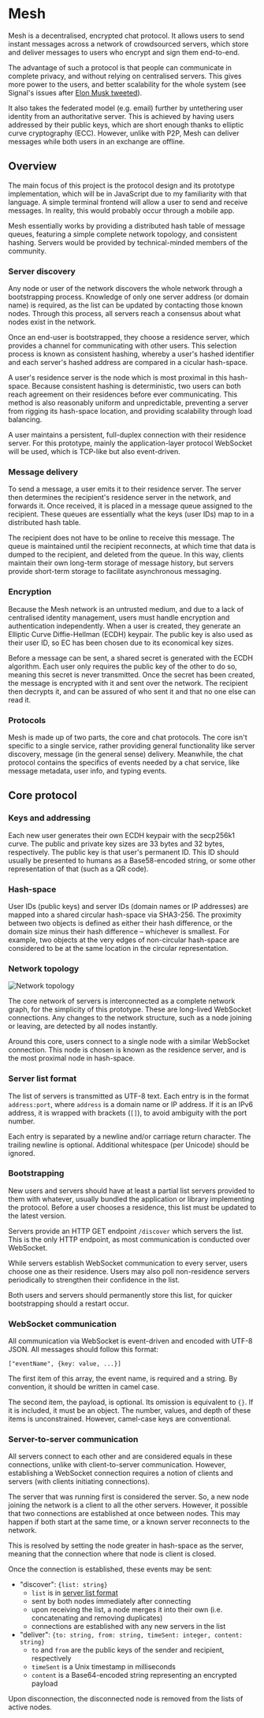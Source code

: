 # Mesh

Mesh is a decentralised, encrypted chat protocol. It allows users to send instant messages across a network of crowdsourced servers, which store and deliver messages to users who encrypt and sign them end-to-end.

The advantage of such a protocol is that people can communicate in complete privacy, and without relying on centralised servers. This gives more power to the users, and better scalability for the whole system (see Signal's issues after [Elon Musk tweeted](https://twitter.com/elonmusk/status/1347165127036977153)).

It also takes the federated model (e.g. email) further by untethering user identity from an authoritative server. This is achieved by having users addressed by their public keys, which are short enough thanks to elliptic curve cryptography (ECC). However, unlike with P2P, Mesh can deliver messages while both users in an exchange are offline.

## Overview

The main focus of this project is the protocol design and its prototype implementation, which will be in JavaScript due to my familiarity with that language. A simple terminal frontend will allow a user to send and receive messages. In reality, this would probably occur through a mobile app.

Mesh essentially works by providing a distributed hash table of message queues, featuring a simple complete network topology, and consistent hashing. Servers would be provided by technical-minded members of the community.

### Server discovery

Any node or user of the network discovers the whole network through a bootstrapping process. Knowledge of only one server address (or domain name) is required, as the list can be updated by contacting those known nodes. Through this process, all servers reach a consensus about what nodes exist in the network.

Once an end-user is bootstrapped, they choose a residence server, which provides a channel for communicating with other users. This selection process is known as consistent hashing, whereby a user's hashed identifier and each server's hashed address are compared in a cicular hash-space.

A user's residence server is the node which is most proximal in this hash-space. Because consistent hashing is deterministic, two users can both reach agreement on their residences before ever communicating. This method is also reasonably uniform and unpredictable, preventing a server from rigging its hash-space location, and providing scalability through load balancing.

A user maintains a persistent, full-duplex connection with their residence server. For this prototype, mainly the application-layer protocol WebSocket will be used, which is TCP-like but also event-driven.

### Message delivery

To send a message, a user emits it to their residence server. The server then determines the recipient's residence server in the network, and forwards it. Once received, it is placed in a message queue assigned to the recipient. These queues are essentially what the keys (user IDs) map to in a distributed hash table.

The recipient does not have to be online to receive this message. The queue is maintained until the recipient reconnects, at which time that data is dumped to the recipient, and deleted from the queue. In this way, clients maintain their own long-term storage of message history, but servers provide short-term storage to facilitate asynchronous messaging.

### Encryption

Because the Mesh network is an untrusted medium, and due to a lack of centralised identity management, users must handle encryption and authentication independently. When a user is created, they generate an Elliptic Curve Diffie-Hellman (ECDH) keypair. The public key is also used as their user ID, so EC has been chosen due to its economical key sizes.

Before a message can be sent, a shared secret is generated with the ECDH algorithm. Each user only requires the public key of the other to do so, meaning this secret is never transmitted. Once the secret has been created, the message is encrypted with it and sent over the network. The recipient then decrypts it, and can be assured of who sent it and that no one else can read it.

### Protocols

Mesh is made up of two parts, the core and chat protocols. The core isn't specific to a single service, rather providing general functionality like server discovery, message (in the general sense) delivery. Meanwhile, the chat protocol contains the specifics of events needed by a chat service, like message metadata, user info, and typing events.

## Core protocol

### Keys and addressing

Each new user generates their own ECDH keypair with the secp256k1 curve. The public and private key sizes are 33 bytes and 32 bytes, respectively. The public key is that user's permanent ID. This ID should usually be presented to humans as a Base58-encoded string, or some other representation of that (such as a QR code).

### Hash-space

User IDs (public keys) and server IDs (domain names or IP addresses) are mapped into a shared circular hash-space via SHA3-256. The proximity between two objects is defined as either their hash difference, or the domain size minus their hash difference – whichever is smallest. For example, two objects at the very edges of non-circular hash-space are considered to be at the same location in the circular representation.

### Network topology

![Network topology](topology.png=240x240)

The core network of servers is interconnected as a complete network graph, for the simplicity of this prototype. These are long-lived WebSocket connections. Any changes to the network structure, such as a node joining or leaving, are detected by all nodes instantly.

Around this core, users connect to a single node with a similar WebSocket connection. This node is chosen is known as the residence server, and is the most proximal node in hash-space.

### Server list format

The list of servers is transmitted as UTF-8 text. Each entry is in the format `address:port`, where `address` is a domain name or IP address. If it is an IPv6 address, it is wrapped with brackets (`[]`), to avoid ambiguity with the port number.

Each entry is separated by a newline and/or carriage return character. The trailing newline is optional. Additional whitespace (per Unicode) should be ignored.

### Bootstrapping

New users and servers should have at least a partial list servers provided to them with whatever, usually bundled the application or library implementing the protocol. Before a user chooses a residence, this list must be updated to the latest version.

Servers provide an HTTP GET endpoint `/discover` which servers the list. This is the only HTTP endpoint, as most communication is conducted over WebSocket.

While servers establish WebSocket communication to every server, users choose one as their residence. Users may also poll non-residence servers periodically to strengthen their confidence in the list.

Both users and servers should permanently store this list, for quicker bootstrapping should a restart occur.

### WebSocket communication

All communication via WebSocket is event-driven and encoded with UTF-8 JSON. All messages should follow this format:

`["eventName", {key: value, ...}]`

The first item of this array, the event name, is required and a string. By convention, it should be written in camel case.

The second item, the payload, is optional. Its omission is equivalent to `{}`. If it is included, it must be an object. The number, values, and depth of these items is unconstrained. However, camel-case keys are conventional.

### Server-to-server communication

All servers connect to each other and are considered equals in these connections, unlike with client-to-server communication. However, establishing a WebSocket connection requires a notion of clients and servers (with clients initiating connections).

The server that was running first is considered the server. So, a new node joining the network is a client to all the other servers. However, it possible that two connections are established at once between nodes. This may happen if both start at the same time, or a known server reconnects to the network.

This is resolved by setting the node greater in hash-space as the server, meaning that the connection where that node is client is closed.

Once the connection is established, these events may be sent:

- "discover": `{list: string}`
  - `list` is in [server list format](#server-list-format)
  - sent by both nodes immediately after connecting
  - upon receiving the list, a node merges it into their own (i.e. concatenating and removing duplicates)
  - connections are established with any new servers in the list
- "deliver": `{to: string, from: string, timeSent: integer, content: string}`
  - `to` and `from` are the public keys of the sender and recipient, respectively
  - `timeSent` is a Unix timestamp in milliseconds
  - `content` is a Base64-encoded string representing an encrypted payload


Upon disconnection, the disconnected node is removed from the lists of active nodes.

